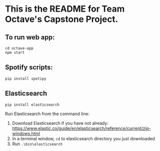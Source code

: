 # This is the README for Team Octave's Capstone Project.

## To run web app:
`cd octave-app`  
`npm start`

## Spotify scripts:
`pip install spotipy`

## Elasticsearch
`pip install elasticsearch`

Run Elasticsearch from the command line:
1. Download Elasticsearch if you have not already: https://www.elastic.co/guide/en/elasticsearch/reference/current/zip-windows.html
2. In a terminal window, `cd` to elasticsearch directory you just downloaded
3. Run `.\bin\elasticsearch`
